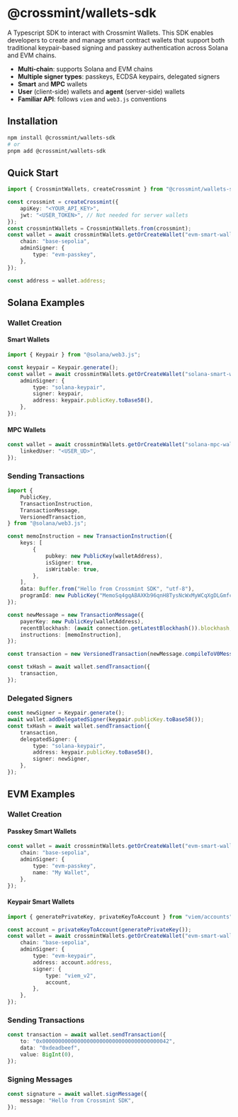 # @crossmint/wallets-sdk

A Typescript SDK to interact with Crossmint Wallets. This SDK enables developers to create and manage smart contract wallets that support both traditional keypair-based signing and passkey authentication across Solana and EVM chains.

-   **Multi-chain**: supports Solana and EVM chains
-   **Multiple signer types**: passkeys, ECDSA keypairs, delegated signers
-   **Smart** and **MPC** wallets
-   **User** (client-side) wallets and **agent** (server-side) wallets
-   **Familiar API**: follows `viem` and `web3.js` conventions

## Installation

```sh
npm install @crossmint/wallets-sdk
# or
pnpm add @crossmint/wallets-sdk
```

## Quick Start

```ts
import { CrossmintWallets, createCrossmint } from "@crossmint/wallets-sdk";

const crossmint = createCrossmint({
    apiKey: "<YOUR_API_KEY>",
    jwt: "<USER_TOKEN>", // Not needed for server wallets
});
const crossmintWallets = CrossmintWallets.from(crossmint);
const wallet = await crossmintWallets.getOrCreateWallet("evm-smart-wallet", {
    chain: "base-sepolia",
    adminSigner: {
        type: "evm-passkey",
    },
});

const address = wallet.address;
```

## Solana Examples

### Wallet Creation

#### Smart Wallets

```ts
import { Keypair } from "@solana/web3.js";

const keypair = Keypair.generate();
const wallet = await crossmintWallets.getOrCreateWallet("solana-smart-wallet", {
    adminSigner: {
        type: "solana-keypair",
        signer: keypair,
        address: keypair.publicKey.toBase58(),
    },
});
```

#### MPC Wallets

```ts
const wallet = await crossmintWallets.getOrCreateWallet("solana-mpc-wallet", {
    linkedUser: "<USER_UD>",
});
```

### Sending Transactions

```ts
import {
    PublicKey,
    TransactionInstruction,
    TransactionMessage,
    VersionedTransaction,
} from "@solana/web3.js";

const memoInstruction = new TransactionInstruction({
    keys: [
        {
            pubkey: new PublicKey(walletAddress),
            isSigner: true,
            isWritable: true,
        },
    ],
    data: Buffer.from("Hello from Crossmint SDK", "utf-8"),
    programId: new PublicKey("MemoSq4gqABAXKb96qnH8TysNcWxMyWCqXgDLGmfcHr"),
});

const newMessage = new TransactionMessage({
    payerKey: new PublicKey(walletAddress),
    recentBlockhash: (await connection.getLatestBlockhash()).blockhash,
    instructions: [memoInstruction],
});

const transaction = new VersionedTransaction(newMessage.compileToV0Message());

const txHash = await wallet.sendTransaction({
    transaction,
});
```

### Delegated Signers

```ts
const newSigner = Keypair.generate();
await wallet.addDelegatedSigner(keypair.publicKey.toBase58());
const txHash = await wallet.sendTransaction({
    transaction,
    delegatedSigner: {
        type: "solana-keypair",
        address: keypair.publicKey.toBase58(),
        signer: newSigner,
    },
});
```

## EVM Examples

### Wallet Creation

#### Passkey Smart Wallets

```ts
const wallet = await crossmintWallets.getOrCreateWallet("evm-smart-wallet", {
    chain: "base-sepolia",
    adminSigner: {
        type: "evm-passkey",
        name: "My Wallet",
    },
});
```

#### Keypair Smart Wallets

```ts
import { generatePrivateKey, privateKeyToAccount } from "viem/accounts";

const account = privateKeyToAccount(generatePrivateKey());
const wallet = await crossmintWallets.getOrCreateWallet("evm-smart-wallet", {
    chain: "base-sepolia",
    adminSigner: {
        type: "evm-keypair",
        address: account.address,
        signer: {
            type: "viem_v2",
            account,
        },
    },
});
```

### Sending Transactions

```ts
const transaction = await wallet.sendTransaction({
    to: "0x0000000000000000000000000000000000000042",
    data: "0xdeadbeef",
    value: BigInt(0),
});
```

### Signing Messages

```ts
const signature = await wallet.signMessage({
    message: "Hello from Crossmint SDK",
});
```

